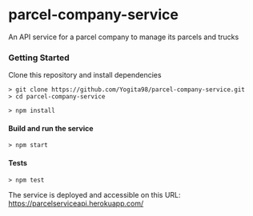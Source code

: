 # parcel-company-service
An API service for a parcel company to manage its parcels and trucks
### Getting Started
Clone this repository and install dependencies
```
> git clone https://github.com/Yogita98/parcel-company-service.git
> cd parcel-company-service

> npm install
```

#### Build and run the service 
```
> npm start
```

#### Tests
```
> npm test
```
The service is deployed and accessible on this URL: https://parcelserviceapi.herokuapp.com/
